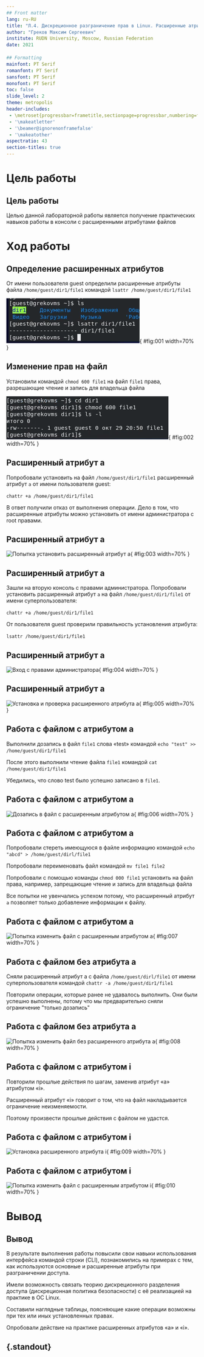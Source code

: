 ```yaml
---
## Front matter
lang: ru-RU
title: "Л.4. Дискреционное разграничение прав в Linux. Расширенные атрибуты"
author: "Греков Максим Сергеевич"
institute: RUDN University, Moscow, Russian Federation
date: 2021

## Formatting
mainfont: PT Serif
romanfont: PT Serif
sansfont: PT Serif
monofont: PT Serif
toc: false
slide_level: 2
theme: metropolis
header-includes: 
 - \metroset{progressbar=frametitle,sectionpage=progressbar,numbering=fraction}
 - '\makeatletter'
 - '\beamer@ignorenonframefalse'
 - '\makeatother'
aspectratio: 43
section-titles: true
---
```


# Цель работы

## Цель работы

Целью данной лабораторной работы является получение практических навыков работы в консоли с расширенными атрибутами файлов

# Ход работы 

## Определение расширенных атрибутов

От имени пользователя guest определили расширенные атрибуты файла ```/home/guest/dir1/file1``` командой ```lsattr /home/guest/dir1/file1```

![Расширенные атрибуты файла](image/1.png){ #fig:001 width=70% }

## Изменение прав на файл

Установили командой ```chmod 600 file1``` на файл ```file1``` права, разрешающие чтение и запись для владельца файла

![Изменение прав на файл](image/2.png){ #fig:002 width=70% }

## Расширенный атрибут a

Попробовали установить на файл ```/home/guest/dir1/file1``` расширенный атрибут ```a``` от имени пользователя guest:

```chattr +a /home/guest/dir1/file1```

В ответ получили отказ от выполнения операции. Дело в том, что расширенные атрибуты можно установить от имени администратора с root правами.

## Расширенный атрибут a

![Попытка установить расширенный атрибут a](image/3.png){ #fig:003 width=70% }

## Расширенный атрибут a

Зашли на вторую консоль с правами администратора. Попробовали установить расширенный атрибут ```a``` на файл ```/home/guest/dir1/file1``` от имени суперпользователя:

```chattr +a /home/guest/dir1/file1```

От пользователя guest проверили правильность установления атрибута: 

```lsattr /home/guest/dir1/file1```

## Расширенный атрибут a

![Вход с правами администратора](image/4.png){ #fig:004 width=70% }

## Расширенный атрибут a

![Установка и проверка расширенного атрибута a](image/5.png){ #fig:005 width=70% }

## Работа с файлом с атрибутом а

Выполнили дозапись в файл ```file1``` слова «test» командой ```echo "test" >> /home/guest/dir1/file1```

После этого выполнили чтение файла ```file1``` командой ```cat /home/guest/dir1/file1```

Убедились, что слово test было успешно записано в ```file1```.

## Работа с файлом с атрибутом а

![Дозапись в файл с расширенным атрибутом a](image/6.png){ #fig:006 width=70% }

## Работа с файлом с атрибутом а

Попробовали стереть имеющуюся в файле информацию командой ```echo "abcd" > /home/guest/dirl/file1```

Попробовали переименовать файл командой ```mv file1 file2```

Попробовали с помощью команды ```chmod 000 file1```  установить на файл права, например, запрещающие чтение и запись для владельца файла

Все попытки не увенчались успехом потому, что расширенный атрибут ```a``` позволяет только добавление информации к файлу.

## Работа с файлом с атрибутом а

![Попытка изменить файл с расширенным атрибутом a](image/7.png){ #fig:007 width=70% }

## Работа с файлом без атрибута а

Сняли расширенный атрибут a с файла ```/home/guest/dirl/file1``` от имени суперпользователя командой ```chattr -a /home/guest/dir1/file1```

Повторили операции, которые ранее не удавалось выполнить. Они были успешно выполнены, потому что мы предварительно сняли ограничение "только дозапись"

## Работа с файлом без атрибута а

![Попытка изменить файл без расширенного атрибута a](image/8.png){ #fig:008 width=70% }

## Работа с файлом с атрибутом i

Повторили прошлые действия по шагам, заменив атрибут «a» атрибутом «i».

Расширенный атрибут «i» говорит о том, что на файл накладывается ограничение неизменяемости. 

Поэтому произвести прошлые действия с файлом не удастся.

## Работа с файлом с атрибутом i

![Установка расширенного атрибута i](image/9.png){ #fig:009 width=70% }

## Работа с файлом с атрибутом i

![Попытка изменить файл с расширенным атрибутом i](image/10.png){ #fig:010 width=70% }

# Вывод

## Вывод

В результате выполнения работы повысили свои навыки использования интерфейса командой строки (CLI), познакомились на примерах с тем, как используются основные и расширенные атрибуты при разграничении доступа. 

Имели возможность связать теорию дискреционного разделения доступа (дискреционная политика безопасности) с её реализацией на практике в ОС Linux. 

Составили наглядные таблицы, поясняющие какие операции возможны при тех или иных установленных правах. 

Опробовали действие на практике расширенных атрибутов «а» и «i».

## {.standout}


